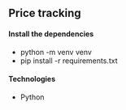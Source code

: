 ## Price tracking

#### Install the dependencies

- python -m venv venv
- pip install -r requirements.txt

#### Technologies
- Python